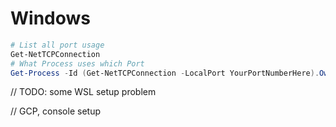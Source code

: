 # Windows
```powershell
# List all port usage
Get-NetTCPConnection
# What Process uses which Port
Get-Process -Id (Get-NetTCPConnection -LocalPort YourPortNumberHere).OwningProcess
```
// TODO: some WSL setup problem

// GCP, console setup